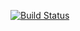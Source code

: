 

[![Build Status](https://app.travis-ci.com/Prakhar564/Triangle_HW02a.svg?token=r7HPGo8zCwNL1EqMrx4n&branch=main)](https://app.travis-ci.com/Prakhar564/Triangle_HW02a)
